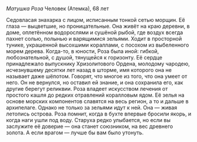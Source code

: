 *Матушка Роза*
Человек (Атемка), 68 лет

Cедовласая знахарка с лицом, исписанным тонкой сетью морщин. Её глаза — выцветшие, но проницательные. Она живёт на краю деревни, в доме, оплетённом водорослями и сушёной рыбой, где воздух всегда пахнет солью, полынью и варящимися зельями. Ходит в просторной тунике, украшенной высохшими кораллами, с посохом из выбеленного морем дерева. Когда-то, в юности, Роза была иной: гибкой, любознательной, с душой, тянущейся к горизонту. Её сердце принадлежало выпускнику Хризолитового Ордена, молодому чародею, исчезнувшему десятки лет назад в шторме, имя которого она не называет даже шёпотом. Говорят, что многое из того, что она умеет от него. Он не вернулся, но оставил ей знание, и она сохранила его, как другие берегут реликвии. Роза владеет искусством лечения от простого кашля до редких отравлений коралловым ядом. Её зелья на основе морских компонентов славятся на весь регион, а то и дальше в архипелаге. Однако не только за зельями идут к ней. Она — живая летопись острова. Роза помнит, когда в бухте впервые бросили якорь, и когда наги ушли под воду. Старуха редко улыбается, но если вы заслужите её доверие — она станет союзником, на вес древнего золота. А если врагом — лучше бы вам было утонуть.

